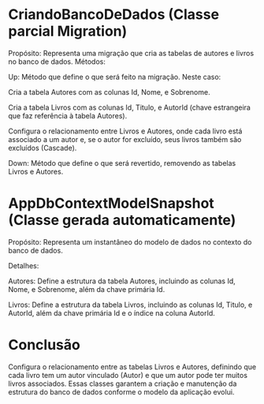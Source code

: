 # CriandoBancoDeDados (Classe parcial Migration)
Propósito: Representa uma migração que cria as tabelas de autores e livros no banco de dados.
Métodos:

Up: Método que define o que será feito na migração. Neste caso:

Cria a tabela Autores com as colunas Id, Nome, e Sobrenome.

Cria a tabela Livros com as colunas Id, Titulo, e AutorId (chave estrangeira que faz referência à tabela Autores).

Configura o relacionamento entre Livros e Autores, onde cada livro está associado a um autor e, se o autor for excluído, seus livros também são excluídos (Cascade).

Down: Método que define o que será revertido, removendo as tabelas Livros e Autores.

# AppDbContextModelSnapshot (Classe gerada automaticamente)
Propósito: Representa um instantâneo do modelo de dados no contexto do banco de dados.

Detalhes:

Autores: Define a estrutura da tabela Autores, incluindo as colunas Id, Nome, e Sobrenome, além da chave primária Id.

Livros: Define a estrutura da tabela Livros, incluindo as colunas Id, Titulo, e AutorId, além da chave primária Id e o índice na coluna AutorId.

# Conclusão
Configura o relacionamento entre as tabelas Livros e Autores, definindo que cada livro tem um autor vinculado (Autor) e que um autor pode ter muitos livros associados.
Essas classes garantem a criação e manutenção da estrutura do banco de dados conforme o modelo da aplicação evolui.
